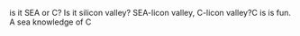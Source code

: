 is it SEA or C? Is it silicon valley? SEA-licon valley, C-licon valley?C is is fun. A sea knowledge of C 
